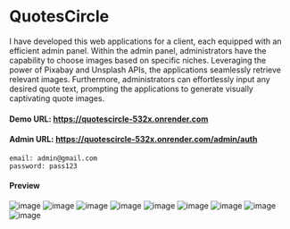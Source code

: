 # QuotesCircle
I have developed this web applications for a client, each equipped with an efficient admin panel. Within the admin panel, administrators have the capability to choose images based on specific niches. Leveraging the power of Pixabay and Unsplash APIs, the applications seamlessly retrieve relevant images. Furthermore, administrators can effortlessly input any desired quote text, prompting the applications to generate visually captivating quote images.

#### Demo URL: https://quotescircle-532x.onrender.com
#### Admin URL: https://quotescircle-532x.onrender.com/admin/auth
```
email: admin@gmail.com
password: pass123
```
#### Preview
![image](https://github.com/muhammadabir64/quotescircle/assets/51321911/0904535b-11ac-4176-b43d-116bdb21cd54)
![image](https://github.com/muhammadabir64/quotescircle/assets/51321911/d3ec7c72-cfe3-4266-af2a-cc0a7d99f7fb)
![image](https://github.com/muhammadabir64/quotescircle/assets/51321911/56095b10-be4c-492c-a5ee-11cceb2c1222)
![image](https://github.com/muhammadabir64/quotescircle/assets/51321911/57353943-3bf3-4160-bbc2-90974d7ef0ae)
![image](https://github.com/muhammadabir64/quotescircle/assets/51321911/cc160a3b-96ec-4dc7-a06b-8a9e7c8f3a0b)
![image](https://github.com/muhammadabir64/quotescircle/assets/51321911/6408b72a-4b2d-421b-9b34-e4757de19dee)
![image](https://github.com/muhammadabir64/quotescircle/assets/51321911/d6625c19-fb45-45f7-8760-002b2818b447)
![image](https://github.com/muhammadabir64/quotescircle/assets/51321911/68f53278-6e76-4af8-a63e-ac21a755331d)
![image](https://github.com/muhammadabir64/quotescircle/assets/51321911/f7aac3bf-1e38-4194-85e7-184167bc76bb)
